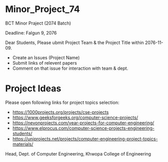 # Minor_Project_74
BCT Minor Praject (2074 Batch)

Deadline:
Falgun 9, 2076

Dear Students,
Please ubmit Project Team & the Project Title within 2076-11-09.
- Create an Issues (Project Name)
- Submit links of relevent papers
- Comment on that issue for interaction with team & dept.

# Project Ideas
Please open following links for project topics selection:
- https://1000projects.org/projects/cse-projects
- https://www.geeksforgeeks.org/computer-science-projects/
- https://nevonprojects.com/year-projects-for-computer-engineering/
- https://www.elprocus.com/computer-science-projects-engineering-students/
- https://uniprojects.net/projects/computer-engineering-project-topics-materials/







Head,
Dept. of Computer Engineering,
Khwopa College of Engineering
